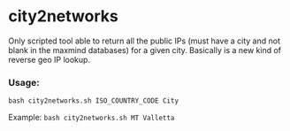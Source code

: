 # city2networks


Only scripted tool able to return all the public IPs (must have a city and not blank in the maxmind databases) for a given city.
Basically is a new kind of reverse geo IP lookup.


### Usage:

`bash city2networks.sh ISO_COUNTRY_CODE City`

Example: `bash city2networks.sh MT Valletta`
